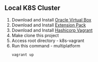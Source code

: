 ## Local K8S Cluster

1. Download and Install [Oracle Virtual Box](https://www.virtualbox.org/wiki/Downloads)
2. Download and Install [Extension Pack](https://www.virtualbox.org/wiki/Downloads)
3. Download and Install [Hashicorp Vagrant](https://www.vagrantup.com/downloads)
4. Make clone this project
5. Access root directory - k8s-vagrant
6. Run this command - multiplatform
    ```sh
    vagrant up
    ```
